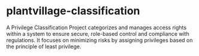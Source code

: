 # plantvillage-classification
A Privilege Classification Project categorizes and manages access rights within a system to ensure secure, role-based control and compliance with regulations. It focuses on minimizing risks by assigning privileges based on the principle of least privilege.
